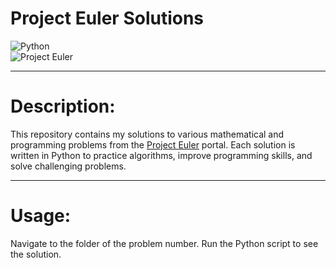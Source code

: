 # Project Euler Solutions

![Python](https://img.shields.io/badge/Python-3.12-blue)  
![Project Euler](https://img.shields.io/badge/Source-Project%20Euler-orange)

---
# Description:
This repository contains my solutions to various mathematical and programming problems from the [Project Euler](https://projecteuler.net/) portal.
Each solution is written in Python to practice algorithms, improve programming skills, and solve challenging problems.

---

# Usage:

Navigate to the folder of the problem number.
Run the Python script to see the solution.

